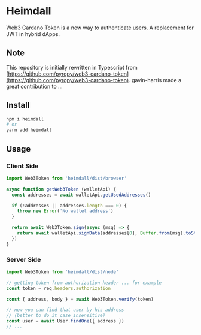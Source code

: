 # Heimdall

Web3 Cardano Token is a new way to authenticate users. A replacement for JWT in hybrid dApps.

## Note

This repository is initially rewritten in Typescript from [https://github.com/pyropy/web3-cardano-token](https://github.com/pyropy/web3-cardano-token). gavin-harris made a great contribution to ...

## Install

```bash
npm i heimdall
# or
yarn add heimdall
```

## Usage

### Client Side

```javascript
import Web3Token from 'heimdall/dist/browser'

async function getWeb3Token (walletApi) {
  const addresses = await walletApi.getUsedAddresses()

  if (!addresses || addresses.length === 0) {
    throw new Error('No wallet address')
  }

  return await Web3Token.sign(async (msg) => {
    return await walletApi.signData(addresses[0], Buffer.from(msg).toString('hex'))
  })
}
```

### Server Side

```javascript
import Web3Token from 'heimdall/dist/node'

// getting token from authorization header ... for example
const token = req.headers.authorization

const { address, body } = await Web3Token.verify(token)

// now you can find that user by his address
// (better to do it case insensitive)
const user = await User.findOne({ address })
// ...
```
